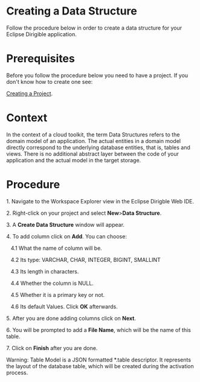 <h1>Creating a Data Structure</h1>
<p>Follow the procedure below in order to create a data structure for your Eclipse Dirigible application.</p>
<h1>Prerequisites</h1>
<p>Before you follow the procedure below you need to have a project. If you don't know how to create one see:</p>
<a href="https://github.com/dirigiblelabs/curriculum/blob/master/BorislavTodorov/Documentation/Creating%20a%20Project.md">Creating a Project</a>.
<h1>Context</h1>
<p>In the context of a cloud toolkit, the term Data Structures refers to the domain model of an application. The actual entities in a domain model directly correspond to the underlying database entities, that is, tables and views. There is no additional abstract layer between the code of your application and the actual model in the target storage.</p>
<h1>Procedure</h1>
<p>1. Navigate to the Workspace Explorer view in the Eclipse Dirigble Web IDE.</p>
<p>2. Right-click on your project and select <b>New</b>><b>Data Structure</b>.</p>
<p>3. A <b>Create Data Structure</b> window will appear.</p>
<p>4. To add column click on <b>Add</b>. You can choose:</p>
<p>&nbsp;&nbsp;&nbsp;4.1 What the name of column will be.</p>
<p>&nbsp;&nbsp;&nbsp;4.2 Its type: VARCHAR, CHAR, INTEGER, BIGINT, SMALLINT</p>
<p>&nbsp;&nbsp;&nbsp;4.3 Its length in characters.</p>
<p>&nbsp;&nbsp;&nbsp;4.4 Whether the column is NULL.</p>
<p>&nbsp;&nbsp;&nbsp;4.5 Whether it is a primary key or not.</p>
<p>&nbsp;&nbsp;&nbsp;4.6 Its default Values. Click <b>OK</b> afterwards.</p>
<p>5. After you are done adding columns click on <b>Next</b>.</p>
<p>6. You will be prompted to add a <b>File Name</b>, which will be the name of this table.</p>
<p>7. Click on <b>Finish</b> after you are done.</p>

<p>Warning:&nbsp;Table Model is a JSON formatted *.table descriptor. It represents the layout of the database table, which will be created during the activation process.</p>
